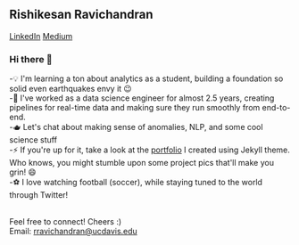 ## Rishikesan Ravichandran

[LinkedIn](https://www.linkedin.com/in/rishikesanr/)     [Medium](https://medium.com/@rishikesanr)

### Hi there 👋<br>

<!--
**rishikesanr/rishikesanr** is a ✨ _special_ ✨ repository because its `README.md` (this file) appears on your GitHub profile.

Here are some ideas to get you started:

- 🔭 I’m currently working on ...
- 🌱 I’m currently learning ...
- 👯 I’m looking to collaborate on ...
- 🤔 I’m looking for help with ...
- 💬 Ask me about ...
- 📫 How to reach me: ...
- 😄 Pronouns: ...
- ⚡ Fun fact: ...
-->
-💡 I'm learning a ton about analytics as a student, building a foundation so solid even earthquakes envy it 😉<br>
-💼 I've worked as a data science engineer for almost 2.5 years, creating pipelines for real-time data and making sure they run smoothly from end-to-end.<br>
-🫖 Let's chat about making sense of anomalies, NLP, and some cool science stuff <br>
-⚡️ If you're up for it, take a look at the [portfolio](https://rishikesanr.github.io/portfolio/) I created using Jekyll theme. Who knows, you might stumble upon some project pics that'll make you grin! 😄<br>
-⚽ I love watching football (soccer), while staying tuned to the world through Twitter!<br><br>

Feel free to connect! Cheers :)<br>
Email: rravichandran@ucdavis.edu


